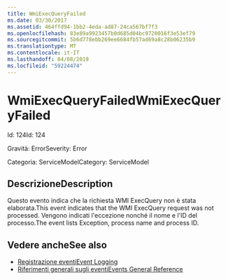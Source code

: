 ```yaml
---
title: WmiExecQueryFailed
ms.date: 03/30/2017
ms.assetid: 464ffd94-1bb2-4eda-ad87-24ca567bf7f3
ms.openlocfilehash: 83e89a9923457b0d685d04bc9720016f3e53ef79
ms.sourcegitcommit: 5b6d778ebb269ee6684fb57ad69a8c28b06235b9
ms.translationtype: MT
ms.contentlocale: it-IT
ms.lasthandoff: 04/08/2019
ms.locfileid: "59224474"
---
```

# <a name="wmiexecqueryfailed"></a><span data-ttu-id="cefbc-102">WmiExecQueryFailed</span><span class="sxs-lookup"><span data-stu-id="cefbc-102">WmiExecQueryFailed</span></span>
<span data-ttu-id="cefbc-103">Id: 124</span><span class="sxs-lookup"><span data-stu-id="cefbc-103">Id: 124</span></span>  
  
 <span data-ttu-id="cefbc-104">Gravità: Error</span><span class="sxs-lookup"><span data-stu-id="cefbc-104">Severity: Error</span></span>  
  
 <span data-ttu-id="cefbc-105">Categoria: ServiceModel</span><span class="sxs-lookup"><span data-stu-id="cefbc-105">Category: ServiceModel</span></span>  
  
## <a name="description"></a><span data-ttu-id="cefbc-106">Descrizione</span><span class="sxs-lookup"><span data-stu-id="cefbc-106">Description</span></span>  
 <span data-ttu-id="cefbc-107">Questo evento indica che la richiesta WMI ExecQuery non è stata elaborata.</span><span class="sxs-lookup"><span data-stu-id="cefbc-107">This event indicates that the WMI ExecQuery request was not processed.</span></span> <span data-ttu-id="cefbc-108">Vengono indicati l'eccezione nonché il nome e l'ID del processo.</span><span class="sxs-lookup"><span data-stu-id="cefbc-108">The event lists Exception, process name and process ID.</span></span>  
  
## <a name="see-also"></a><span data-ttu-id="cefbc-109">Vedere anche</span><span class="sxs-lookup"><span data-stu-id="cefbc-109">See also</span></span>

- [<span data-ttu-id="cefbc-110">Registrazione eventi</span><span class="sxs-lookup"><span data-stu-id="cefbc-110">Event Logging</span></span>](../../../../../docs/framework/wcf/diagnostics/event-logging/index.md)
- [<span data-ttu-id="cefbc-111">Riferimenti generali sugli eventi</span><span class="sxs-lookup"><span data-stu-id="cefbc-111">Events General Reference</span></span>](../../../../../docs/framework/wcf/diagnostics/event-logging/events-general-reference.md)
